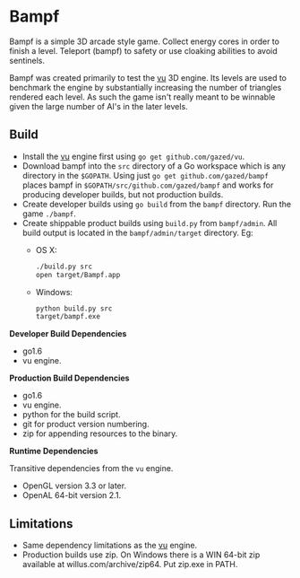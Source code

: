 <!-- Copyright © 2013-2016 Galvanized Logic Inc.                       -->
<!-- Use is governed by a BSD-style license found in the LICENSE file. -->

# Bampf

Bampf is a simple 3D arcade style game. Collect energy cores in order to finish
a level. Teleport (bampf) to safety or use cloaking abilities to avoid sentinels.

Bampf was created primarily to test the [vu](https://github.com/gazed/vu) 3D engine.
Its levels are used to benchmark the engine by substantially increasing the number
of triangles rendered each level. As such the game isn't really meant to be winnable
given the large number of AI's in the later levels.

Build
-----

* Install the [vu](https://github.com/gazed/vu) engine first using ``go get github.com/gazed/vu``.
* Download bampf into the ``src`` directory of a Go workspace which is
  any directory in the ``$GOPATH``. Using just ``go get github.com/gazed/bampf``
  places bampf in ``$GOPATH/src/github.com/gazed/bampf`` and works for producing
  developer builds, but not production builds.
* Create developer builds using ``go build`` from the ``bampf`` directory.
  Run the game ``./bampf``.
* Create shippable product builds using ``build.py`` from ``bampf/admin``.
  All build output is located in the ``bampf/admin/target`` directory. Eg:
    * OS X:

        ```bash
        ./build.py src
        open target/Bampf.app
        ```
    * Windows:

        ```bash
        python build.py src
        target/bampf.exe
        ```

**Developer Build Dependencies**

* go1.6
* vu engine.

**Production Build Dependencies**

* go1.6
* vu engine.
* python for the build script.
* git for product version numbering.
* zip for appending resources to the binary.

**Runtime Dependencies**

Transitive dependencies from the ``vu`` engine.

* OpenGL version 3.3 or later.
* OpenAL 64-bit version 2.1.

Limitations
-----------

* Same dependency limitations as the [vu](https://github.com/gazed/vu) engine.
* Production builds use zip. On Windows there is a WIN 64-bit zip available at
  willus.com/archive/zip64. Put zip.exe in PATH.
